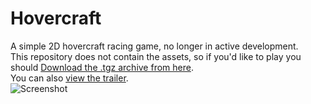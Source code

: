 # Hovercraft
A simple 2D hovercraft racing game, no longer in active development.  
This repository does not contain the assets, so if you'd like to play you should [Download the .tgz archive from here](http://yoanlecoq.com/dl/crespinpommier_lecoq_radial.tgz).  
You can also [view the trailer](https://drive.google.com/file/d/0B896bdQWjsjAMGtwTDRwZ3h4YWs/view?usp=sharing).  
![Screenshot](https://dl.dropboxusercontent.com/u/76675545/hc.png)
